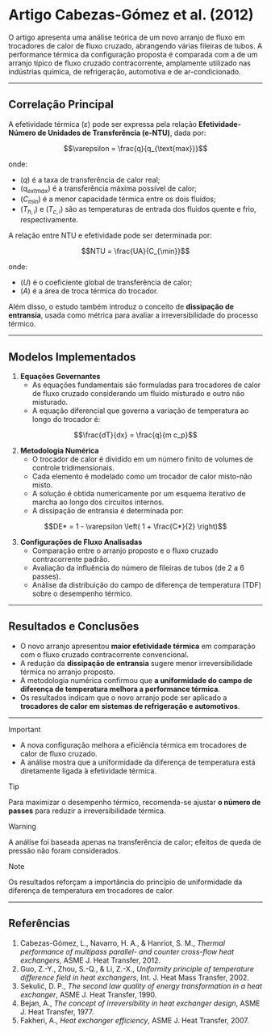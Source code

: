 # **Artigo Cabezas-Gómez et al. (2012)**  
O artigo apresenta uma análise teórica de um novo arranjo de fluxo em trocadores de calor de fluxo cruzado, abrangendo várias fileiras de tubos. A performance térmica da configuração proposta é comparada com a de um arranjo típico de fluxo cruzado contracorrente, amplamente utilizado nas indústrias química, de refrigeração, automotiva e de ar-condicionado.

---

## **Correlação Principal**  

A efetividade térmica $`(\varepsilon)`$ pode ser expressa pela relação **Efetividade-Número de Unidades de Transferência (e-NTU)**, dada por:

```math
\varepsilon = \frac{q}{q_{\text{max}}}
```

onde:
- $`( q )`$ é a taxa de transferência de calor real;
- $`( q_{	ext{max}} )`$ é a transferência máxima possível de calor;
- $`( C_{\min} )`$ é a menor capacidade térmica entre os dois fluidos;
- $`( T_{h,i} )`$ e $`( T_{c,i} )`$ são as temperaturas de entrada dos fluidos quente e frio, respectivamente.

A relação entre NTU e efetividade pode ser determinada por:

```math
NTU = \frac{UA}{C_{\min}}
```

onde:
- $`( U )`$ é o coeficiente global de transferência de calor;
- $`( A )`$ é a área de troca térmica do trocador.

Além disso, o estudo também introduz o conceito de **dissipação de entransia**, usada como métrica para avaliar a irreversibilidade do processo térmico.

---

## **Modelos Implementados**  

1. **Equações Governantes**  
   - As equações fundamentais são formuladas para trocadores de calor de fluxo cruzado considerando um fluido misturado e outro não misturado.
   - A equação diferencial que governa a variação de temperatura ao longo do trocador é:

```math
\frac{dT}{dx} = \frac{q}{m c_p}
```

2. **Metodologia Numérica**  
   - O trocador de calor é dividido em um número finito de volumes de controle tridimensionais.
   - Cada elemento é modelado como um trocador de calor misto-não misto.
   - A solução é obtida numericamente por um esquema iterativo de marcha ao longo dos circuitos internos.
   - A dissipação de entransia é determinada por:

```math
DE* = 1 - \varepsilon \left( 1 + \frac{C*}{2} \right)
```

3. **Configurações de Fluxo Analisadas**  
   - Comparação entre o arranjo proposto e o fluxo cruzado contracorrente padrão.
   - Avaliação da influência do número de fileiras de tubos (de 2 a 6 passes).
   - Análise da distribuição do campo de diferença de temperatura (TDF) sobre o desempenho térmico.

---

## **Resultados e Conclusões**  

- O novo arranjo apresentou **maior efetividade térmica** em comparação com o fluxo cruzado contracorrente convencional.
- A redução da **dissipação de entransia** sugere menor irreversibilidade térmica no arranjo proposto.
- A metodologia numérica confirmou que **a uniformidade do campo de diferença de temperatura melhora a performance térmica**.
- Os resultados indicam que o novo arranjo pode ser aplicado a **trocadores de calor em sistemas de refrigeração e automotivos**.

---

>[!Important]  
>* A nova configuração melhora a eficiência térmica em trocadores de calor de fluxo cruzado.  
>* A análise mostra que a uniformidade da diferença de temperatura está diretamente ligada à efetividade térmica.  

>[!tip]  
>Para maximizar o desempenho térmico, recomenda-se ajustar **o número de passes** para reduzir a irreversibilidade térmica.  

>[!Warning]  
>A análise foi baseada apenas na transferência de calor; efeitos de queda de pressão não foram considerados.  

>[!Note]  
>Os resultados reforçam a importância do princípio de uniformidade da diferença de temperatura em trocadores de calor.  

---

## **Referências**  

1. Cabezas-Gómez, L., Navarro, H. A., & Hanriot, S. M., *Thermal performance of multipass parallel- and counter cross-flow heat exchangers*, ASME J. Heat Transfer, 2012.  
2. Guo, Z.-Y., Zhou, S.-Q., & Li, Z.-X., *Uniformity principle of temperature difference field in heat exchangers*, Int. J. Heat Mass Transfer, 2002.  
3. Sekulić, D. P., *The second law quality of energy transformation in a heat exchanger*, ASME J. Heat Transfer, 1990.  
4. Bejan, A., *The concept of irreversibility in heat exchanger design*, ASME J. Heat Transfer, 1977.  
5. Fakheri, A., *Heat exchanger efficiency*, ASME J. Heat Transfer, 2007.  
